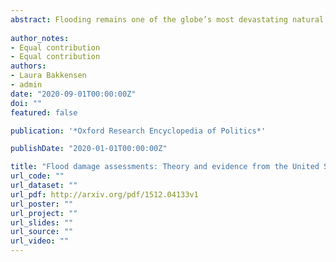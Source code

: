 ```yaml
---
abstract: Flooding remains one of the globe’s most devastating natural hazards and a leading driver of natural disaster losses across many countries, including the United States. As such, a rich and growing literature aims to better understand, model, and assess flood losses. Several major theoretical and empirical themes emerge from the literature. Fundamental to the flood damage assessment literature are definitions of flood damage, including a typology of flood damage, such as direct and indirect losses. In addition, the literature theoretically and empirically assesses major determinants of flood damage including hydrological factors, measurement of the physical features in harm’s way, as well as understanding and modeling protective activities, such as flood risk mitigation and adaptation, that all co-determine the overall flood losses. From there, common methods to quantify flood damage take these factors as inputs, modeling hydrological risk, exposure, and vulnerability into quantifiable flood loss estimates through a flood damage function, and include both ex ante expected loss assessments and ex post event-specific analyses. To do so, high-quality data are key across all model steps and can be found across a variety of sources. Early 21st-century advancements in spatial data and remote sensing push the literature forward. While topics and themes apply more generally to flood damage across the globe, examples from the United States illustrate key topics. Understanding main themes and insights in this important research area is critical for researchers, policy-makers, and practitioners to better understand, utilize, and extend existing flood damage assessment literatures in order to lessen or even prevent future tragedy.
  
author_notes:
- Equal contribution
- Equal contribution
authors:
- Laura Bakkensen
- admin
date: "2020-09-01T00:00:00Z"
doi: ""
featured: false

publication: '*Oxford Research Encyclopedia of Politics*'

publishDate: "2020-01-01T00:00:00Z"

title: "Flood damage assessments: Theory and evidence from the United States"
url_code: ""
url_dataset: ""
url_pdf: http://arxiv.org/pdf/1512.04133v1
url_poster: ""
url_project: ""
url_slides: ""
url_source: ""
url_video: ""
---
```


